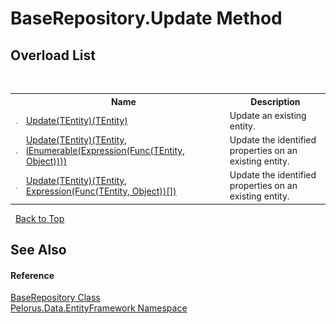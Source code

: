 # BaseRepository.Update Method 
 


## Overload List
&nbsp;<table><tr><th></th><th>Name</th><th>Description</th></tr><tr><td>![Public method](media/pubmethod.gif "Public method")</td><td><a href="83A13D5A">Update(TEntity)(TEntity)</a></td><td>
Update an existing entity.</td></tr><tr><td>![Public method](media/pubmethod.gif "Public method")</td><td><a href="A3DB85B9">Update(TEntity)(TEntity, IEnumerable(Expression(Func(TEntity, Object))))</a></td><td>
Update the identified properties on an existing entity.</td></tr><tr><td>![Public method](media/pubmethod.gif "Public method")</td><td><a href="A3DB85B8">Update(TEntity)(TEntity, Expression(Func(TEntity, Object))[])</a></td><td>
Update the identified properties on an existing entity.</td></tr></table>&nbsp;
<a href="#baserepository.update-method">Back to Top</a>

## See Also


#### Reference
<a href="D8FCD057">BaseRepository Class</a><br /><a href="55312241">Pelorus.Data.EntityFramework Namespace</a><br />